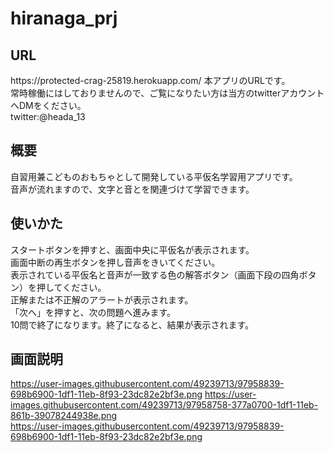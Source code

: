 # hiranaga_prj

<h2>URL</h2>
https://protected-crag-25819.herokuapp.com/
本アプリのURLです。</br>
常時稼働にはしておりませんので、ご覧になりたい方は当方のtwitterアカウントへDMをください。</br>
twitter:@heada_13

<h2>概要</h2>
自習用兼こどものおもちゃとして開発している平仮名学習用アプリです。</br>
音声が流れますので、文字と音とを関連づけて学習できます。

<h2>使いかた</h2>
スタートボタンを押すと、画面中央に平仮名が表示されます。</br>
画面中断の再生ボタンを押し音声をきいてください。</br>
表示されている平仮名と音声が一致する色の解答ボタン（画面下段の四角ボタン）を押してください。</br>
正解または不正解のアラートが表示されます。</br>
「次へ」を押すと、次の問題へ進みます。</br>
10問で終了になります。終了になると、結果が表示されます。</br>

<h2>画面説明</h2>


https://user-images.githubusercontent.com/49239713/97958839-698b6900-1df1-11eb-8f93-23dc82e2bf3e.png
https://user-images.githubusercontent.com/49239713/97958758-377a0700-1df1-11eb-861b-39078244938e.png</br>
https://user-images.githubusercontent.com/49239713/97958839-698b6900-1df1-11eb-8f93-23dc82e2bf3e.png
